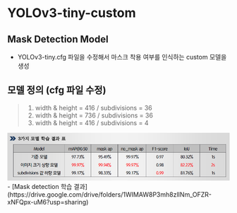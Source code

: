 # YOLOv3-tiny-custom
## Mask Detection Model
- YOLOv3-tiny.cfg 파일을 수정해서 마스크 착용 여부를 인식하는 custom 모델을 생성

## 모델 정의 (cfg 파일 수정)
> 1. width & height = 416 / subdivisions = 36  
> 2. width & height = 736 / subdivisions = 36 
> 3. width & height = 416 / subdivisions = 4 

<img src="https://github.com/CAUCV/YOLOv3-tiny-custom/blob/main/result.PNG?raw=true" width="600px">
- [Mask detection 학습 결과](https://drive.google.com/drive/folders/1WIMAW8P3mh8zlINm_OFZR-xNFQpx-uM6?usp=sharing)
